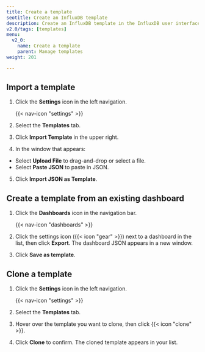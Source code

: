 ```yaml
---
title: Create a template
seotitle: Create an InfluxDB template
description: Create an InfluxDB template in the InfluxDB user interface (UI).
v2.0/tags: [templates]
menu:
  v2_0:
    name: Create a template
    parent: Manage templates
weight: 201

---
```


## Import a template

1. Click the **Settings** icon in the left navigation.

    {{< nav-icon "settings" >}}

2. Select the **Templates** tab.
3. Click **Import Template** in the upper right.
4. In the window that appears:
  * Select **Upload File** to drag-and-drop or select a file.
  * Select **Paste JSON** to paste in JSON.
5. Click **Import JSON as Template**.


## Create a template from an existing dashboard

1. Click the **Dashboards** icon in the navigation bar.

    {{< nav-icon "dashboards" >}}

2. Click the settings icon ({{< icon "gear" >}}) next to a dashboard in the list, then click **Export**. The dashboard JSON appears in a new window.
3. Click **Save as template**.  


## Clone a template

1. Click the **Settings** icon in the left navigation.

    {{< nav-icon "settings" >}}

2. Select the **Templates** tab.
3. Hover over the template you want to clone, then click {{< icon "clone" >}}.
4. Click **Clone** to confirm. The cloned template appears in your list.
